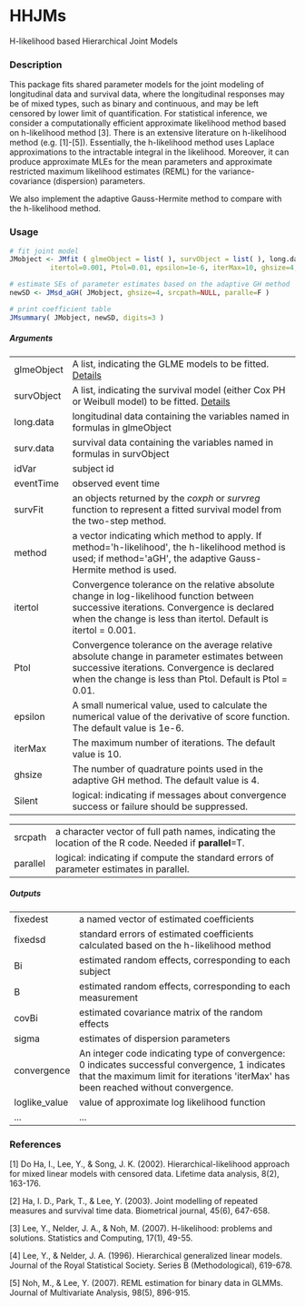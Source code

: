 # HHJMs
H-likelihood based Hierarchical Joint Models

### Description

This package fits shared parameter models for the joint modeling of longitudinal data and survival data, where the longitudinal responses may be of mixed types, such as binary and continuous, and may be left censored by lower limit of quantification. For statistical inference, we consider a computationally efficient approximate likelihood method based on h-likelihood method [3]. There is an extensive literature on h-likelihood method (e.g. [1]-[5]). Essentially, the h-likelihood method uses Laplace approximations to the intractable integral in the likelihood. Moreover, it can produce approximate MLEs for the mean parameters and approximate restricted maximum likelihood estimates (REML) for the variance-covariance (dispersion) parameters. 

We also implement the adaptive Gauss-Hermite method to compare with the h-likelihood method. 

### Usage
```r
# fit joint model
JMobject <- JMfit ( glmeObject = list( ), survObject = list( ), long.data, surv.data, idVar, eventTime, survFit, method, 
          itertol=0.001, Ptol=0.01, epsilon=1e-6, iterMax=10, ghsize=4, Silent = T )

# estimate SEs of parameter estimates based on the adaptive GH method
newSD <- JMsd_aGH( JMobject, ghsize=4, srcpath=NULL, paralle=F )

# print coefficient table 
JMsummary( JMobject, newSD, digits=3 )

```


##### Arguments
|           |          |
|-----------|-----------|
|glmeObject | A list, indicating the GLME models to be fitted. [Details](../master/others.md) | 
|survObject | A list, indicating the survival model (either Cox PH or Weibull model) to be fitted.  [Details](../master/others.md) |
|long.data  | longitudinal data containing the variables named in formulas in glmeObject |
|surv.data  | survival data containing the variables named in formulas in survObject |
|idVar      | subject id |
|eventTime |    observed event time    |
| survFit | an objects returned by the *coxph* or *survreg* function to represent a fitted survival model from the two-step method. |
| method | a vector indicating which method to apply. If method='h-likelihood', the h-likelihood method is used; if method='aGH', the adaptive Gauss-Hermite method is used.   |
|itertol    | Convergence tolerance on the relative absolute change in log-likelihood function between successive iterations. Convergence is declared when the change is less than itertol. Default is itertol = 0.001. |
|Ptol    | Convergence tolerance on the average relative absolute change in parameter estimates between successive iterations. Convergence is declared when the change is less than Ptol. Default is Ptol = 0.01. |
| epsilon |   A small numerical value, used to calculate the numerical value of the derivative of score function. The default value is 1e-6.|
|iterMax    | The maximum number of iterations. The default value is 10. |
|ghsize | The number of quadrature points used in the adaptive GH method. The default value is 4. |
|Silent     | logical: indicating if messages about convergence success or failure should be suppressed. |

|           |          |
|-----------|-----------|
| srcpath |  a character vector of full path names, indicating the location of the R code. Needed if **parallel**=T. |
| parallel | logical: indicating if compute the standard errors of parameter estimates in parallel. | 

##### Outputs
|           |          |
|-----------|-----------|
|fixedest  |  a named vector of estimated coefficients|
|fixedsd  | standard errors of estimated coefficients calculated based on the h-likelihood method |
|Bi |  estimated random effects, corresponding to each subject|
|B | estimated random effects, corresponding to each measurement|
|covBi |  estimated covariance matrix of the random effects|
|sigma |  estimates of dispersion parameters |
|convergence| An integer code indicating type of convergence: 0 indicates successful convergence, 1 indicates that the maximum limit for iterations 'iterMax' has been reached without convergence. |
|loglike_value|  value of approximate log likelihood function  |
| ... | ... |



<!--
```r
HHJMsummary( object, digits)
```
##### Arguments
|           |          |
|-----------|-----------|
| object |  an object for which a summary is desired |
| digits |  integer indicating  the number of decimal places to be used|

##### Output
-->

<!--
### Example 
To use this package, first download the source code in 'src' to your local computer. Then call the R functions using the following R command. 

```r
# The 'src' folder has been downloaded to my desktop.
setwd("~/desktop/src")
file.sources = list.files(pattern="*.r$")
sapply(file.sources, source, .GlobalEnv)

# You may reset the working directory if your data are stored in a different location. 
```
In this example, we fit joint models using simulated data. The longitudinal data contain three longitudinal responses, $z$, $y$, and $c$, where $z$ is binary, $y$ is continuous and left-censored due to lower limit of quantification, and $c$ is a censoring indicator of $y$ such that $c=1$ if $y$ is cneosred and $c=0$ otherwise. The survival data contain the observed event time $obs_time$ and the event indicator $event$. Moreover, $sindoes$, $does30$, $t365$, and $t2$ are some time variables used as explanatory variables in the models, and $patientID$ indicates the subject ID in both longitudinal and survival data.

```r
  long.data <- read.csv("LongData.csv", head=T)
  surv.data <- read.csv("SurvData.csv", head=T)

   glmeObject1 <- list(
    fm = z ~ 1 + sindoes + does30 + t365 + (1 | patientID),
    family='binomial',
    par='alpha',
    ran.par='b1',
    sigma=NULL,
    str_val=fixef(fit1),   # the initial values are generated by fitting the model using glmer(), see fit1 below
    CenObject=NULL
  )
  
  CenObject <- list(
    fm=c ~ 1 +sindoes+t365+(1|patientID),
    family='binomial',
    par='eta',
    ran.par='a',
    str_val=fixef(fit3)    # see fit3 below
  )
  
  glmeObject2 <- list(
    fm=y ~ 1 + sindoes + t365 + t2 + (1 | patientID),
    family='normal',
    par='beta',
    ran.par='b2',
    sigma='sigma',
    str_val=fixef(fit2),   # see fit2 below
    CenObject=CenObject
  )
  
  survObject <- list(
    fm = obs_time ~ age,
    event='event',
    par='lambda',
    str_val=summary(fit4)$coeff[,1]    # see fit4 below
  )
  
  set.seed(10) 

  testjm <- HHJMfit(glmeObject=list(glmeObject1, glmeObject2), 
                    survObject,
                    long.data, surv.data, 
                    idVar="patientID",
                    itertol=0.001)
                    
  HHJMsummary(testjm, digits=4) 
  
                  
＃＃ The following models are fitted to generate starting values of the fixed parameters. 
＃  library(lme4)
＃  fit1 <- glmer(z ~ 1 + sindoes + does30 + t365 + (1 | patientID), data=long.data, family='binomial')
＃  fit2 <- lmer(y ~ 1 + sindoes + t365 + t2 + (1 | patientID), data=long.data)
＃  fit3 <- glmer(c ~ 1 + sindoes + t365 + (1 | patientID), data=long.data, family="binomial")
＃ surv.data$nb1 <- ranef(fit1)$patientID
＃ surv.data$nb2 <- ranef(fit2)$patientID 
＃ surv.data$nb3 <- ranef(fit3)$patientID
＃ fit4 <- coxph(Surv(obs_time, event) ~ age + nb1 + nb2 + nb3, data = surv.data)
  
```

The fitting results based on separate analyses and HHJMs are summarized below respectively.

```r
### fitting results based on separate analyses

        Estimate  Std. Error  z value    Pvalue
alpha0   -1.778      0.069   -25.832     0
alpha1    2.017      0.084    24.009     0
alpha2    -0.228     0.016   -13.987     0
alpha3    1.367      0.031    43.710     0
beta0     1.072      0.039    27.323     0
beta1     1.637      0.029    56.262     0
beta2     1.885      0.030    62.964     0
beta3    -0.446      0.012   -36.429     0
eta0      0.585      0.068     8.588     0
eta1     -0.555      0.085    -6.550     0
eta2     -2.018      0.045   -44.710     0
lambda1   0.247      0.027     9.162     0
Asso1    -2.249      0.299    -7.528     0
Asso2    -2.154      0.391    -5.516     0
Asso3    -3.757      0.459    -8.190     0

### fitting results based on HHJMs

        Estimate  Std.Error z.value Pvalue
alpha0    -1.754     0.064 -27.263      0
alpha1     1.985     0.083  23.985      0
alpha2    -0.224     0.016 -13.902      0
alpha3     1.341     0.030  45.052      0
beta0      1.001     0.052  19.265      0
beta1      2.496     0.024 106.203      0
beta2      1.870     0.022  83.917      0
beta3     -0.514     0.009 -60.421      0
eta0       0.558     0.062   8.938      0
eta1      -0.548     0.084  -6.537      0
eta2      -1.988     0.043 -46.194      0
lambda1    0.232     0.007  31.124      0
Asso1     -2.706     0.231 -11.687      0
Asso2     -2.272     0.259  -8.762      0
Asso3     -4.402     0.361 -12.195      0

```
-->



### References
[1] Do Ha, I., Lee, Y., & Song, J. K. (2002). Hierarchical-likelihood approach for mixed linear models with censored data. Lifetime data analysis, 8(2), 163-176.

[2] Ha, I. D., Park, T., & Lee, Y. (2003). Joint modelling of repeated measures and survival time data. Biometrical journal, 45(6), 647-658.

[3] Lee, Y., Nelder, J. A., & Noh, M. (2007). H-likelihood: problems and solutions. Statistics and Computing, 17(1), 49-55.

[4] Lee, Y., & Nelder, J. A. (1996). Hierarchical generalized linear models. Journal of the Royal Statistical Society. Series B (Methodological), 619-678.

[5] Noh, M., & Lee, Y. (2007). REML estimation for binary data in GLMMs. Journal of Multivariate Analysis, 98(5), 896-915.


